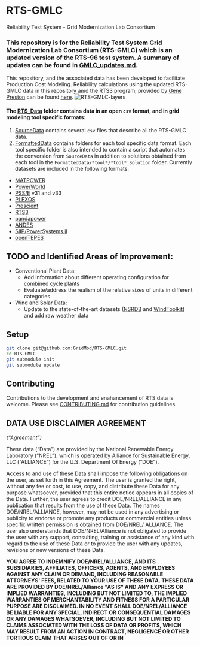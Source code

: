 # RTS-GMLC
Reliability Test System - Grid Modernization Lab Consortium 

### This repository is for the Reliability Test System Grid Modernization Lab Consortium (RTS-GMLC) which is an updated version of the RTS-96 test system. A summary of updates can be found in [GMLC_updates.md](https://github.com/GridMod/RTS-GMLC/blob/master/RTS-GMLC_updates.md).
This repository, and the associated data has been developed to facilitate Production Cost Modeling. Reliability calculations using the updated RTS-GMLC data in this repository amd the RTS3 program, provided by [Gene Preston](http:/egpreston.com) can be found [here](http://egpreston.com/NEWRTS.zip).
![RTS-GMLC-layers](https://github.com/GridMod/RTS-GMLC/blob/master/rts_layers.png)

#### The [RTS_Data](https://github.com/GridMod/RTS-GMLC/tree/master/RTS_Data) folder contains data in an open `csv` format, and in grid modeling tool specific formats: 

1. [SourceData](https://github.com/GridMod/RTS-GMLC/tree/master/RTS_Data/SourceData) contains several `csv` files that describe all the RTS-GMLC data.
2. [FormattedData](https://github.com/GridMod/RTS-GMLC/tree/master/RTS_Data/FormattedData) contains folders for each tool specific data format. Each tool specific folder is also intended to contain a script that automates the conversion from `SourceData` in addition to solutions obtained from each tool in the `FormattedData/*tool*/*tool*_Solution` folder. Currently datasets are included in the following formats:
 - [MATPOWER](http://www.pserc.cornell.edu/matpower/)
 - [PowerWorld](https://www.powerworld.com/)
 - [PSS/E](https://www.siemens.com/global/en/home/products/energy/services/transmission-distribution-smart-grid/consulting-and-planning/pss-software/pss-e.html) v31 and v33
 - [PLEXOS](https://energyexemplar.com/)
 - [Prescient](https://energy.sandia.gov/tag/prescient/)
 - [RTS3](http://egpreston.com/)
 - [pandapower](http://www.pandapower.org)
 - [ANDES](https://github.com/cuihantao/andes)
 - [SIIP](https://github.com/nrel-siip)/[PowerSystems.jl](https://github.com/nrel-siip/PowerSystems.jl)
 - [openTEPES](https://opentepes.readthedocs.io/en/latest/index.html)

## TODO and Identified Areas of Improvement:
 - Conventional Plant Data:
   - Add information about different operating configuration for combined cycle plants
   - Evaluate/address the realism of the relative sizes of units in different categories
 - Wind and Solar Data:
   - Update to the state-of-the-art datasets ([NSRDB](https://nsrdb.nrel.gov/) and [WindToolkit](https://www.nrel.gov/grid/wind-toolkit.html)) and add raw weather data


## Setup
```bash
git clone git@github.com:GridMod/RTS-GMLC.git
cd RTS-GMLC
git submodule init
git submodule update
```

## Contributing

Contributions to the development and enahancement of RTS data is welcome. Please see [CONTRIBUTING.md](https://github.com/GridMod/RTS-GMLC/blob/master/CONTRIBUTING.md) for contribution guidelines.

## DATA USE DISCLAIMER AGREEMENT
*(“Agreement”)*

These data (“Data”) are provided by the National Renewable Energy Laboratory (“NREL”), which is operated by Alliance for Sustainable Energy, LLC (“ALLIANCE”) for the U.S. Department Of Energy (“DOE”).

Access to and use of these Data shall impose the following obligations on the user, as set forth in this Agreement.  The user is granted the right, without any fee or cost, to use, copy, and distribute these Data for any purpose whatsoever, provided that this entire notice appears in all copies of the Data.  Further, the user agrees to credit DOE/NREL/ALLIANCE in any publication that results from the use of these Data.  The names DOE/NREL/ALLIANCE, however, may not be used in any advertising or publicity to endorse or promote any products or commercial entities unless specific written permission is obtained from DOE/NREL/ ALLIANCE.  The user also understands that DOE/NREL/Alliance is not obligated to provide the user with any support, consulting, training or assistance of any kind with regard to the use of these Data or to provide the user with any updates, revisions or new versions of these Data.

**YOU AGREE TO INDEMNIFY DOE/NREL/ALLIANCE, AND ITS SUBSIDIARIES, AFFILIATES, OFFICERS, AGENTS, AND EMPLOYEES AGAINST ANY CLAIM OR DEMAND, INCLUDING REASONABLE ATTORNEYS' FEES, RELATED TO YOUR USE OF THESE DATA.  THESE DATA ARE PROVIDED BY DOE/NREL/Alliance "AS IS" AND ANY EXPRESS OR IMPLIED WARRANTIES, INCLUDING BUT NOT LIMITED TO, THE IMPLIED WARRANTIES OF MERCHANTABILITY AND FITNESS FOR A PARTICULAR PURPOSE ARE DISCLAIMED.  IN NO EVENT SHALL DOE/NREL/ALLIANCE BE LIABLE FOR ANY SPECIAL, INDIRECT OR CONSEQUENTIAL DAMAGES OR ANY DAMAGES WHATSOEVER, INCLUDING BUT NOT LIMITED TO CLAIMS ASSOCIATED WITH THE LOSS OF DATA OR PROFITS, WHICH MAY RESULT FROM AN ACTION IN CONTRACT, NEGLIGENCE OR OTHER TORTIOUS CLAIM THAT ARISES OUT OF OR IN**

